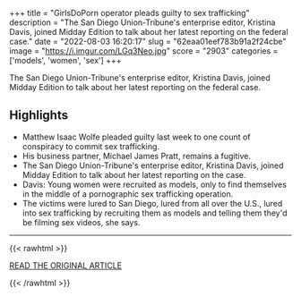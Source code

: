+++
title = "GirlsDoPorn operator pleads guilty to sex trafficking"
description = "The San Diego Union-Tribune's enterprise editor, Kristina Davis, joined Midday Edition to talk about her latest reporting on the federal case."
date = "2022-08-03 16:20:17"
slug = "62eaa01eef783b91a2f24cbe"
image = "https://i.imgur.com/LGq3Neo.jpg"
score = "2903"
categories = ['models', 'women', 'sex']
+++

The San Diego Union-Tribune's enterprise editor, Kristina Davis, joined Midday Edition to talk about her latest reporting on the federal case.

## Highlights

- Matthew Isaac Wolfe pleaded guilty last week to one count of conspiracy to commit sex trafficking.
- His business partner, Michael James Pratt, remains a fugitive.
- The San Diego Union-Tribune's enterprise editor, Kristina Davis, joined Midday Edition to talk about her latest reporting on the case.
- Davis: Young women were recruited as models, only to find themselves in the middle of a pornographic sex trafficking operation.
- The victims were lured to San Diego, lured from all over the U.S., lured into sex trafficking by recruiting them as models and telling them they'd be filming sex videos, she says.

---

{{< rawhtml >}}
  <p class="article-category">
    <a target="_blank" href="https://www.kpbs.org/news/midday-edition/2022/08/02/girlsdoporn-operator-pleads-guilty-to-sex-trafficking">READ THE ORIGINAL ARTICLE</a>
  </p>
{{< /rawhtml >}}
